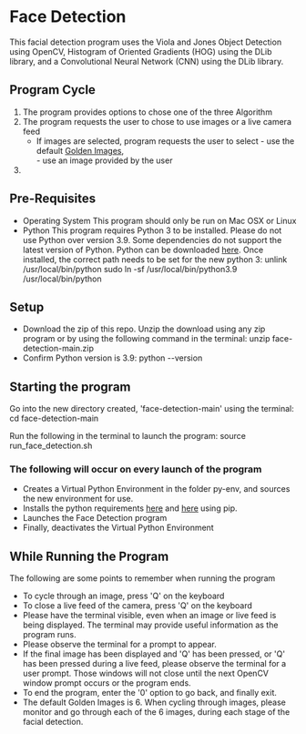 # Face Detection
This facial detection program uses the Viola and Jones Object Detection using OpenCV, Histogram of Oriented Gradients (HOG) using the DLib library, and a Convolutional Neural Network (CNN) using the DLib library. 

## Program Cycle
1. The program provides options to chose one of the three Algorithm
2. The program requests the user to chose to use images or a live camera feed
    * If images are selected, program requests the user to select - use the default [Golden Images](https://github.com/jpunivx/face-detection/tree/main/py-env/py-code/images/golden-image),  
                                                                  - use an image provided by the user
3. 
## Pre-Requisites 
* Operating System
  This program should only be run on Mac OSX or Linux
* Python
  This program requires Python 3 to be installed. Please do not use Python over version 3.9. Some dependencies do not support the latest version of Python.
  Python can be downloaded [here](https://www.python.org/downloads/release/python-395/).
  Once installed, the correct path needs to be set for the new python 3:
      unlink /usr/local/bin/python
      sudo ln -sf /usr/local/bin/python3.9 /usr/local/bin/python
      
## Setup
* Download the zip of this repo. Unzip the download using any zip program or by using the following command in the terminal:
      unzip face-detection-main.zip
* Confirm Python version is 3.9:
      python --version
      
## Starting the program
Go into the new directory created, 'face-detection-main' using the terminal:
      cd face-detection-main
      
Run the following in the terminal to launch the program:
      source run_face_detection.sh

### The following will occur on every launch of the program
  * Creates a Virtual Python Environment in the folder py-env, and sources the new environment for use.
  * Installs the python requirements [here](https://github.com/jpunivx/face-detection/blob/main/py-env/requirements_base.txt) and [here](https://github.com/jpunivx/face-detection/blob/main/py-env/requirements.txt) using pip.
  * Launches the Face Detection program
  * Finally, deactivates the Virtual Python Environment


## While Running the Program
The following are some points to remember when running the program
* To cycle through an image, press 'Q' on the keyboard
* To close a live feed of the camera, press 'Q' on the keyboard
* Please have the terminal visible, even when an image or live feed is being displayed. The terminal may provide useful information as the program runs.
* Please observe the terminal for a prompt to appear. 
* If the final image has been displayed and 'Q' has been pressed, or 'Q' has been pressed during a live feed, please observe the terminal for a user prompt. Those windows will not close until the next OpenCV window prompt occurs or the program ends.
* To end the program, enter the '0' option to go back, and finally exit.
* The default Golden Images is 6. When cycling through images, please monitor and go through each of the 6 images, during each stage of the facial detection.
